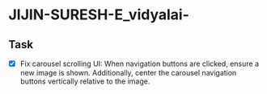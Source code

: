# JIJIN-SURESH-E_vidyalai-

## Task
- [x]  Fix carousel scrolling UI: When navigation buttons are clicked, ensure a new image is shown. Additionally, center the carousel navigation buttons vertically relative to the image.
